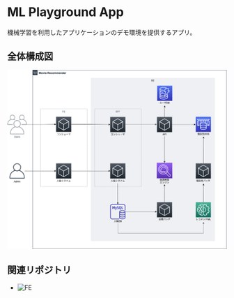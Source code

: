 # ML Playground App

機械学習を利用したアプリケーションのデモ環境を提供するアプリ。

## 全体構成図

![全体構成図](https://github.com/yuya-okada527/ml-playground/blob/main/docs/%E5%85%A8%E4%BD%93%E6%A7%8B%E6%88%90%E5%9B%B3.png)

## 関連リポジトリ

- ![FE](https://github.com/yuya-okada527/ml-playground-fe)
